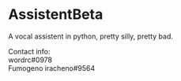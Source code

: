# AssistentBeta
A vocal assistent in python, pretty silly, pretty bad.


Contact info:                 
wordrc#0978          
Fumogeno iracheno#9564
